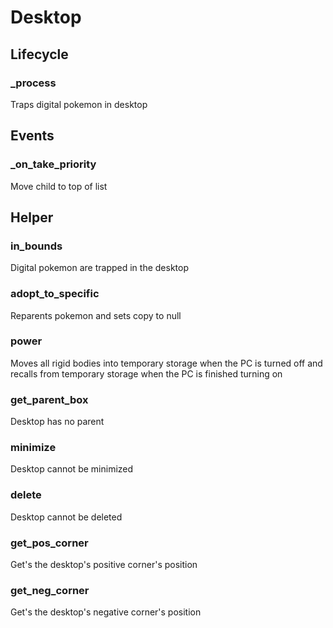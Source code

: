 # Desktop

## Lifecycle

### _process

Traps digital pokemon in desktop

## Events

### _on_take_priority

Move child to top of list

## Helper

### in_bounds

Digital pokemon are trapped in the desktop

### adopt_to_specific

Reparents pokemon and sets copy to null

### power

Moves all rigid bodies into temporary storage when the PC is turned off and recalls from temporary storage when the PC is finished turning on

### get_parent_box

Desktop has no parent

### minimize

Desktop cannot be minimized

### delete

Desktop cannot be deleted

### get_pos_corner

Get's the desktop's positive corner's position

### get_neg_corner

Get's the desktop's negative corner's position